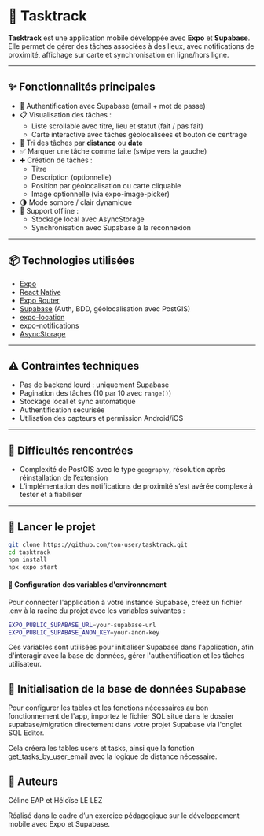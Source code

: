 # 📍 Tasktrack

**Tasktrack** est une application mobile développée avec **Expo** et **Supabase**. Elle permet de gérer des tâches associées à des lieux, avec notifications de proximité, affichage sur carte et synchronisation en ligne/hors ligne.

---

## ✨ Fonctionnalités principales

- 🔐 Authentification avec Supabase (email + mot de passe)
- 📋 Visualisation des tâches :
  - Liste scrollable avec titre, lieu et statut (fait / pas fait)
  - Carte interactive avec tâches géolocalisées et bouton de centrage
- 🧭 Tri des tâches par **distance** ou **date**
- ✅ Marquer une tâche comme faite (swipe vers la gauche)
- ➕ Création de tâches :
  - Titre
  - Description (optionnelle)
  - Position par géolocalisation ou carte cliquable
  - Image optionnelle (via expo-image-picker)
- 🌗 Mode sombre / clair dynamique
- 📡 Support offline :
  - Stockage local avec AsyncStorage
  - Synchronisation avec Supabase à la reconnexion

---

## 📦 Technologies utilisées

- [Expo](https://expo.dev/)
- [React Native](https://reactnative.dev/)
- [Expo Router](https://expo.github.io/router/)
- [Supabase](https://supabase.com/) (Auth, BDD, géolocalisation avec PostGIS)
- [expo-location](https://docs.expo.dev/versions/latest/sdk/location/)
- [expo-notifications](https://docs.expo.dev/versions/latest/sdk/notifications/)
- [AsyncStorage](https://react-native-async-storage.github.io/async-storage/)

---

## ⚠️ Contraintes techniques

- Pas de backend lourd : uniquement Supabase
- Pagination des tâches (10 par 10 avec `range()`)
- Stockage local et sync automatique
- Authentification sécurisée
- Utilisation des capteurs et permission Android/iOS

---

## 🧪 Difficultés rencontrées

- Complexité de PostGIS avec le type `geography`, résolution après réinstallation de l’extension
- L’implémentation des notifications de proximité s’est avérée complexe à tester et à fiabiliser

---

## 🚀 Lancer le projet

```bash
git clone https://github.com/ton-user/tasktrack.git
cd tasktrack
npm install
npx expo start
```

#### 🔐 Configuration des variables d'environnement

Pour connecter l'application à votre instance Supabase, créez un fichier .env à la racine du projet avec les variables suivantes :

```BASH
EXPO_PUBLIC_SUPABASE_URL=your-supabase-url
EXPO_PUBLIC_SUPABASE_ANON_KEY=your-anon-key
```

Ces variables sont utilisées pour initialiser Supabase dans l'application, afin d'interagir avec la base de données, gérer l'authentification et les tâches utilisateur.

## 🧱 Initialisation de la base de données Supabase

Pour configurer les tables et les fonctions nécessaires au bon fonctionnement de l'app, importez le fichier SQL situé dans le dossier supabase/migration directement dans votre projet Supabase via l'onglet SQL Editor.

Cela créera les tables users et tasks, ainsi que la fonction get_tasks_by_user_email avec la logique de distance nécessaire.

## 🙌 Auteurs

Céline EAP et Héloïse LE LEZ

Réalisé dans le cadre d’un exercice pédagogique sur le développement mobile avec Expo et Supabase.
